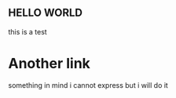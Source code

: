 
## HELLO WORLD
this is a test 

# Another link 
something in mind 
i cannot express 
but i will do it 



